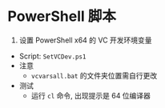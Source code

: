 # PowerShell 脚本

1. 设置 PowerShell x64 的 VC 开发环境变量

- Script: `SetVCDev.ps1`
- 注意
	- `vcvarsall.bat` 的文件夹位置需自行更改
- 测试
	- 运行 `cl` 命令, 出现提示是 64 位编译器
